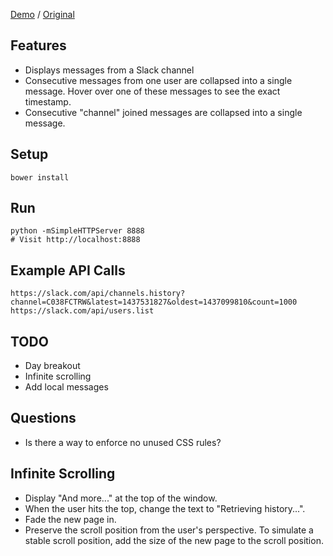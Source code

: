 [Demo](https://mking.github.io/slack-chat-window) / [Original](https://reactiflux.slack.com)

Features
---
- Displays messages from a Slack channel
- Consecutive messages from one user are collapsed into a single message. Hover over one of these messages to see the exact timestamp.
- Consecutive "channel" joined messages are collapsed into a single message.

Setup
---
```
bower install
```

Run
---
```
python -mSimpleHTTPServer 8888
# Visit http://localhost:8888
```

Example API Calls
---
```
https://slack.com/api/channels.history?channel=C038FCTRW&latest=1437531827&oldest=1437099810&count=1000
https://slack.com/api/users.list
```

TODO
---
- Day breakout
- Infinite scrolling
- Add local messages

Questions
---
- Is there a way to enforce no unused CSS rules?

Infinite Scrolling
---
- Display "And more..." at the top of the window.
- When the user hits the top, change the text to "Retrieving history...".
- Fade the new page in.
- Preserve the scroll position from the user's perspective. To simulate a stable scroll position, add the size of the new page to the scroll position.
